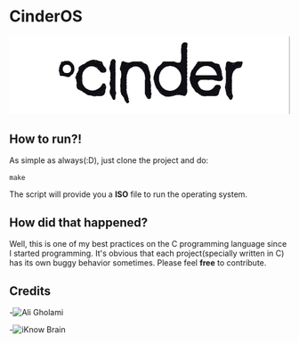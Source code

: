 # CinderOS
<p align="center">
    <img src="https://raw.githubusercontent.com/aligholamee/CinderOS/master/wallpapers/fixed_logo.jpg">
</p>

## How to run?!
As simple as always(:D), just clone the project and do:
```
make
```
The script will provide you a **ISO** file to run the operating system.

## How did that happened?
Well, this is one of my best practices on the C programming language since I started programming. It's obvious that each project(specially written in C) has its own buggy behavior sometimes.
Please feel **free** to contribute.

## Credits
-![Ali Gholami](https://github.com/aligholamee)

-![iKnow Brain](https://www.youtube.com/user/iknowbrain)
